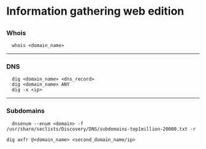 # Information gathering web edition

## 

### Whois

```shell
  whois <domain_name>
```

---

### DNS

```shell
  dig <domain_name> <dns_record>
  dig <domain_name> ANY
  dig -x <ip>
```

---

### Subdomains

```shell
  dnsenum --enum <domain> -f /usr/share/seclists/Discovery/DNS/subdomains-top1million-20000.txt -r

dig axfr @<domain_name> <second_domain_name/ip>
```
